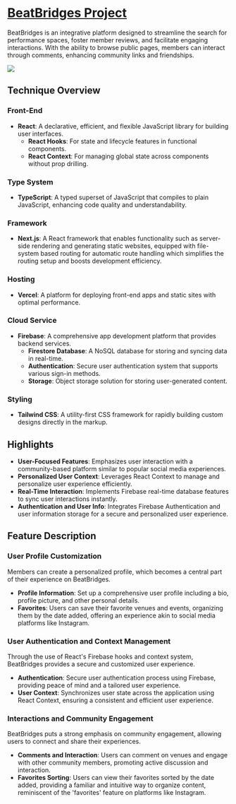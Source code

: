 # [BeatBridges Project](https://beat-bridges.vercel.app/)

BeatBridges is an integrative platform designed to streamline the search for performance spaces, foster member reviews, and facilitate engaging interactions. With the ability to browse public pages, members can interact through comments, enhancing community links and friendships.

![](public/website.png)

## Technique Overview

### Front-End
- **React**: A declarative, efficient, and flexible JavaScript library for building user interfaces.
  - **React Hooks**: For state and lifecycle features in functional components.
  - **React Context**: For managing global state across components without prop drilling.

### Type System
- **TypeScript**: A typed superset of JavaScript that compiles to plain JavaScript, enhancing code quality and understandability.

### Framework
- **Next.js**: A React framework that enables functionality such as server-side rendering and generating static websites, equipped with file-system based routing for automatic route handling which simplifies the routing setup and boosts development efficiency.

### Hosting
- **Vercel**: A platform for deploying front-end apps and static sites with optimal performance.

### Cloud Service
- **Firebase**: A comprehensive app development platform that provides backend services.
  - **Firestore Database**: A NoSQL database for storing and syncing data in real-time.
  - **Authentication**: Secure user authentication system that supports various sign-in methods.
  - **Storage**: Object storage solution for storing user-generated content.
    
### Styling
- **Tailwind CSS**: A utility-first CSS framework for rapidly building custom designs directly in the markup.

## Highlights

- **User-Focused Features**: Emphasizes user interaction with a community-based platform similar to popular social media experiences.
- **Personalized User Context**: Leverages React Context to manage and personalize user experience efficiently.
- **Real-Time Interaction**: Implements Firebase real-time database features to sync user interactions instantly.
- **Authentication and User Info**: Integrates Firebase Authentication and user information storage for a secure and personalized user experience.

## Feature Description

### User Profile Customization
Members can create a personalized profile, which becomes a central part of their experience on BeatBridges. 

- **Profile Information**: Set up a comprehensive user profile including a bio, profile picture, and other personal details.
- **Favorites**: Users can save their favorite venues and events, organizing them by the date added, offering an experience akin to social media platforms like Instagram.

### User Authentication and Context Management
Through the use of React's Firebase hooks and context system, BeatBridges provides a secure and customized user experience.

- **Authentication**: Secure user authentication process using Firebase, providing peace of mind and a tailored user experience.
- **User Context**: Synchronizes user state across the application using React Context, ensuring a consistent and efficient user experience.

### Interactions and Community Engagement
BeatBridges puts a strong emphasis on community engagement, allowing users to connect and share their experiences.

- **Comments and Interaction**: Users can comment on venues and engage with other community members, promoting active discussion and interaction.
- **Favorites Sorting**: Users can view their favorites sorted by the date added, providing a familiar and intuitive way to organize content, reminiscent of the 'favorites' feature on platforms like Instagram.
